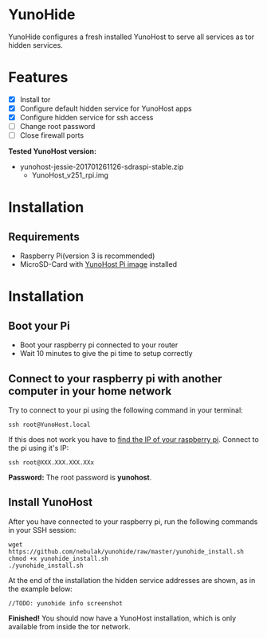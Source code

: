 # YunoHide

YunoHide configures a fresh installed YunoHost to serve all services as tor hidden services.

# Features

- [x] Install tor
- [x] Configure default hidden service for YunoHost apps
- [x] Configure hidden service for ssh access
- [ ] Change root password
- [ ] Close firewall ports

**Tested YunoHost version:**

  * yunohost-jessie-201701261126-sdraspi-stable.zip
    * YunoHost_v251_rpi.img

# Installation
## Requirements

  * Raspberry Pi(version 3 is recommended)
  * MicroSD-Card with [YunoHost Pi image](https://build.yunohost.org/yunohost-jessie-201701261126-sdraspi-stable.zip) installed

# Installation
## Boot your Pi
  - Boot your raspberry pi connected to your router
  - Wait 10 minutes to give the pi time to setup correctly

## Connect to your raspberry pi with another computer in your home network
Try to connect to your pi using the following command in your terminal:

    ssh root@YunoHost.local

If this does not work you have to [find the IP of your raspberry pi](https://yunohost.org/#/ssh).
Connect to the pi using it's IP:

    ssh root@XXX.XXX.XXX.XXx

**Password:** The root password is **yunohost**.

## Install YunoHost
After you have connected to your raspberry pi, run the following commands in your SSH session:

    wget https://github.com/nebulak/yunohide/raw/master/yunohide_install.sh
    chmod +x yunohide_install.sh
    ./yunohide_install.sh

At the end of the installation the hidden service addresses are shown, as in the example below:

    //TODO: yunohide info screenshot

**Finished!** You should now have a YunoHost installation, which is only available from inside the tor network.
